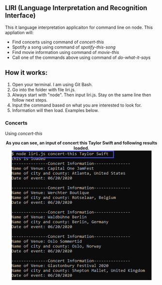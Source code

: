 ## LIRI (Language Interpretation and Recognition Interface)

This it language interpretation applicaiton for command line on node.  This appliation will:
* Find concerts using command of _concert-this_
* Spotify a song using command of _spotify-this-song_
* Find movie information using command of _movie-this_
* Call one of the commands above using command of _do-what-it-says_

## How it works:
1. Open your terminal. I am using Git Bash. 
2. Go into the folder with file liri.js.
3. Always start with "node". Then input liri.js. Stay on the same line then follow next steps.
4. Input the command based on what you are interested to look for. 
5. Information will then load. Examples below.

### Concerts 
Using _concert-this_
<p align="center"><b>As you can see, an input of concert this Taylor Swift and following results loaded.</b><br>
<img src= "images/concertSearch2.png">
</p>